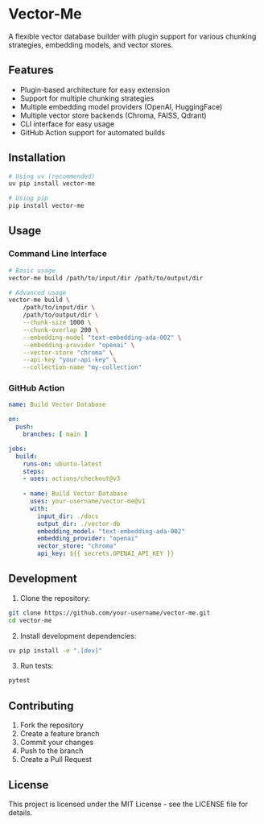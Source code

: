 # Vector-Me

A flexible vector database builder with plugin support for various chunking strategies, embedding models, and vector stores.

## Features

- Plugin-based architecture for easy extension
- Support for multiple chunking strategies
- Multiple embedding model providers (OpenAI, HuggingFace)
- Multiple vector store backends (Chroma, FAISS, Qdrant)
- CLI interface for easy usage
- GitHub Action support for automated builds

## Installation

```bash
# Using uv (recommended)
uv pip install vector-me

# Using pip
pip install vector-me
```

## Usage

### Command Line Interface

```bash
# Basic usage
vector-me build /path/to/input/dir /path/to/output/dir

# Advanced usage
vector-me build \
    /path/to/input/dir \
    /path/to/output/dir \
    --chunk-size 1000 \
    --chunk-overlap 200 \
    --embedding-model "text-embedding-ada-002" \
    --embedding-provider "openai" \
    --vector-store "chroma" \
    --api-key "your-api-key" \
    --collection-name "my-collection"
```

### GitHub Action

```yaml
name: Build Vector Database

on:
  push:
    branches: [ main ]

jobs:
  build:
    runs-on: ubuntu-latest
    steps:
    - uses: actions/checkout@v3
    
    - name: Build Vector Database
      uses: your-username/vector-me@v1
      with:
        input_dir: ./docs
        output_dir: ./vector-db
        embedding_model: "text-embedding-ada-002"
        embedding_provider: "openai"
        vector_store: "chroma"
        api_key: ${{ secrets.OPENAI_API_KEY }}
```

## Development

1. Clone the repository:
```bash
git clone https://github.com/your-username/vector-me.git
cd vector-me
```

2. Install development dependencies:
```bash
uv pip install -e ".[dev]"
```

3. Run tests:
```bash
pytest
```

## Contributing

1. Fork the repository
2. Create a feature branch
3. Commit your changes
4. Push to the branch
5. Create a Pull Request

## License

This project is licensed under the MIT License - see the LICENSE file for details. 